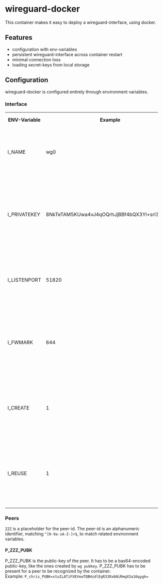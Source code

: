 # wireguard-docker

This container makes it easy to deploy a wireguard-interface, using docker.

## Features
- configuration with env-variables
- persistent wireguard-interface across container restart
- minimal connection loss 
- loading secret-keys from local storage

## Configuration
wireguard-docker is configured entirely through environment variables.

### Interface

<table>
  <tr>
    <th>
      ENV-Variable
    <th>
      Example
    <th>
      Default value
    <th>
      Mandatory
    <th>
      Description
  <tr>
    <td>
      I_NAME
    <td>
      wg0
    <td>
    <td>
      X
    <td>
      I_NAME is the name of the wireguard interface.
      <br>
      It has to match the pattern <code>^[0-9a-zA-Z_-]+$</code>.
  <tr>
    <td>
      I_PRIVATEKEY
    <td>
      8NkTeTAM5KUwa4vJ4qOQrhJjBBf4bQX3Yl+srl3O0Ek=
    <td>
    <td>
    <td>
      I_PRIVATEKEY is the private-key of the interface.
      <br>
      It has to be a base64-encoded private-key, like one generated from <code>wg genkey</code>.
  <tr>
    <td>
      I_LISTENPORT
    <td>
      51820
    <td>
    <td>
    <td>
      I_LISTENPORT is the port on which the interface should listen for its peers.
      <br>
      Its an integer between <b>0</b> and <b>65535</b>.
  <tr>
    <td>
      I_FWMARK
    <td>
      644
    <td>
    <td>
    <td>
      I_FWMARK is a firewall-marking for outgoing packets.
      <br>
      Its an integer between <b>0</b> and <b>4294967295</b> or <b>off</b>(same as 0).
  <tr>
    <td>
      I_CREATE
    <td>
      1
    <td>
      1
    <td>
    <td>
      If set, I_CREATE gives the container the permission to create a new wireguard interface with the name <b>I_NAME</b>.
  <tr>
    <td>
      I_REUSE
    <td>
      1
    <td>
    <td>
    <td>
      If set, I_REUSE give the container the permission, to reuse an already existing wireguard interface, called <b>I_NAME</b>.
</table>

### Peers
`ZZZ` is a placeholder for the peer-id. The peer-id is an alphanumeric identifier, matching `^[0-9a-zA-Z-]+$`, to match related environment variables.


      
#### P_ZZZ_PUBK
P_ZZZ_PUBK is the public-key of the peer. It has to be a bas64-encoded public-key, like the ones created by `wg pubkey`.
P_ZZZ_PUBK has to be present for a peer to be recognized by the container.  
Example: `P_chris_PUBK=stuILATiFXEVewTQBHzdlEqR31RxbNiRmqXSa16qygk=`
